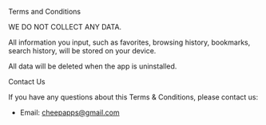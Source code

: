 Terms and Conditions

WE DO NOT COLLECT ANY DATA.

All information you input, such as favorites, browsing history, bookmarks, search history, will be stored on your device.

All data will be deleted when the app is uninstalled.

Contact Us

If you have any questions about this Terms & Conditions, please contact us:
  - Email: cheepapps@gmail.com